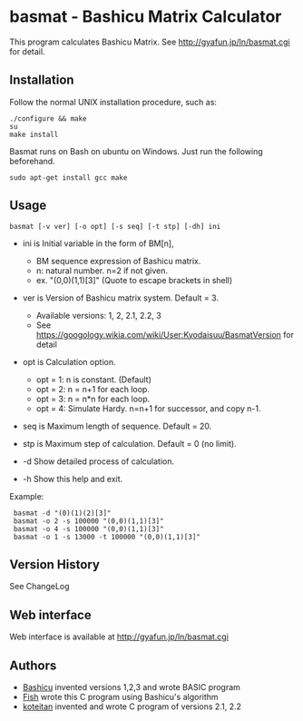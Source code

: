 # basmat - Bashicu Matrix Calculator

This program calculates Bashicu Matrix. See http://gyafun.jp/ln/basmat.cgi for detail.

## Installation

Follow the normal UNIX installation procedure, such as:

    ./configure && make
    su
    make install

Basmat runs on Bash on ubuntu on Windows. Just run the following beforehand.

    sudo apt-get install gcc make

## Usage

    basmat [-v ver] [-o opt] [-s seq] [-t stp] [-dh] ini

* ini is Initial variable in the form of BM[n], 
    * BM sequence expression of Bashicu matrix.
    * n: natural number. n=2 if not given.
    * ex. "(0,0)(1,1)[3]"   (Quote to escape brackets in shell)
* ver is Version of Bashicu matrix system. Default = 3.
    * Available versions: 1, 2, 2.1, 2.2, 3
    * See https://googology.wikia.com/wiki/User:Kyodaisuu/BasmatVersion for detail
* opt is Calculation option.
    * opt = 1: n is constant. (Default)
    * opt = 2: n = n+1 for each loop.
    * opt = 3: n = n*n for each loop.
    * opt = 4: Simulate Hardy. n=n+1 for successor, and copy n-1.
* seq is Maximum length of sequence. Default = 20.
* stp is Maximum step of calculation. Default = 0 (no limit).

*  -d  Show detailed process of calculation.
*  -h  Show this help and exit.

Example:

     basmat -d "(0)(1)(2)[3]"
     basmat -o 2 -s 100000 "(0,0)(1,1)[3]"
     basmat -o 4 -s 100000 "(0,0)(1,1)[3]"
     basmat -o 1 -s 13000 -t 100000 "(0,0)(1,1)[3]"

## Version History

See ChangeLog

## Web interface

Web interface is available at
http://gyafun.jp/ln/basmat.cgi

## Authors

* [Bashicu](http://ja.googology.wikia.com/wiki/User:BashicuHyudora) invented versions 1,2,3 and wrote BASIC program
* [Fish](http://googology.wikia.com/wiki/User:Kyodaisuu) wrote this C program using Bashicu's algorithm
* [koteitan](https://twitter.com/koteitan) invented and wrote C program of versions 2.1, 2.2
